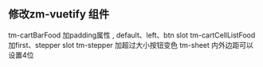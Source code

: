 ## 修改zm-vuetify 组件
tm-cartBarFood 加padding属性 , default、left、btn slot
tm-cartCellListFood 加first、stepper slot 
tm-stepper 加超过大小按钮变色
tm-sheet 内外边距可以设置4位